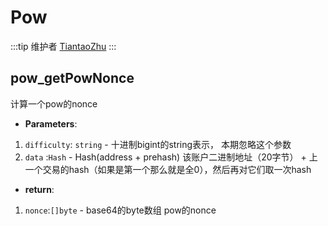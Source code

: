 # Pow

:::tip 维护者 [TiantaoZhu](https://github.com/TiantaoZhu) :::

## pow_getPowNonce

计算一个pow的nonce

- **Parameters**: 

1. `difficulty`: `string` - 十进制bigint的string表示， 本期忽略这个参数
2. `data` :`Hash` - Hash(address + prehash) 该账户二进制地址（20字节） + 上一个交易的hash（如果是第一个那么就是全0），然后再对它们取一次hash

- **return**:

1. `nonce`:`[]byte` - base64的byte数组 pow的nonce